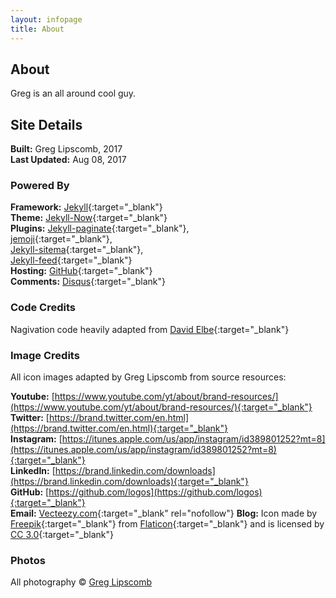 ```yaml
---
layout: infopage
title: About
---
```


## About

Greg is an all around cool guy. 

## Site Details   
  
**Built:** 			Greg Lipscomb, 2017  
**Last Updated:** 	Aug 08, 2017

### Powered By  
  
**Framework:** 	[Jekyll](https://jekyllrb.com/){:target="_blank"}     
**Theme:**		[Jekyll-Now](https://github.com/barryclark/jekyll-now){:target="_blank"}     
**Plugins:**	[Jekyll-paginate](https://rubygems.org/gems/jekyll-paginate){:target="_blank"},  
                [jemoji](https://rubygems.org/gems/jemoji){:target="_blank"},  
				[Jekyll-sitema](https://rubygems.org/gems/jekyll-sitemap){:target="_blank"},  
				[Jekyll-feed](https://rubygems.org/gems/jekyll-feed){:target="_blank"}     
**Hosting:**	[GitHub](https://github.com/){:target="_blank"}     
**Comments:**	[Disqus](https://disqus.com/){:target="_blank"}   

### Code Credits  
  
Nagivation code heavily adapted from [David Elbe](http://david.elbe.me/jekyll/2015/06/20/how-to-link-to-next-and-previous-post-with-jekyll.html){:target="_blank"}     

### Image Credits   

All icon images adapted by Greg Lipscomb from source resources:  

**Youtube:**	[https://www.youtube.com/yt/about/brand-resources/](https://www.youtube.com/yt/about/brand-resources/){:target="_blank"}     
**Twitter:**	[https://brand.twitter.com/en.html](https://brand.twitter.com/en.html){:target="_blank"}     
**Instagram:**  [https://itunes.apple.com/us/app/instagram/id389801252?mt=8](https://itunes.apple.com/us/app/instagram/id389801252?mt=8){:target="_blank"}     
**LinkedIn:**	[https://brand.linkedin.com/downloads](https://brand.linkedin.com/downloads){:target="_blank"}  
**GitHub:**		[https://github.com/logos](https://github.com/logos){:target="_blank"}  
**Email:**		[Vecteezy.com](https://www.Vecteezy.com/){:target="_blank" rel="nofollow"} 
**Blog:**		Icon made by [Freepik](http://www.freepik.com){:target="_blank"} from [Flaticon](www.flaticon.com){:target="_blank"} and is licensed by [CC 3.0](http://creativecommons.org/licenses/by/3.0/){:target="_blank"}

### Photos

All photography © [Greg Lipscomb](mailto:g_lipscomb@hotmail.com)